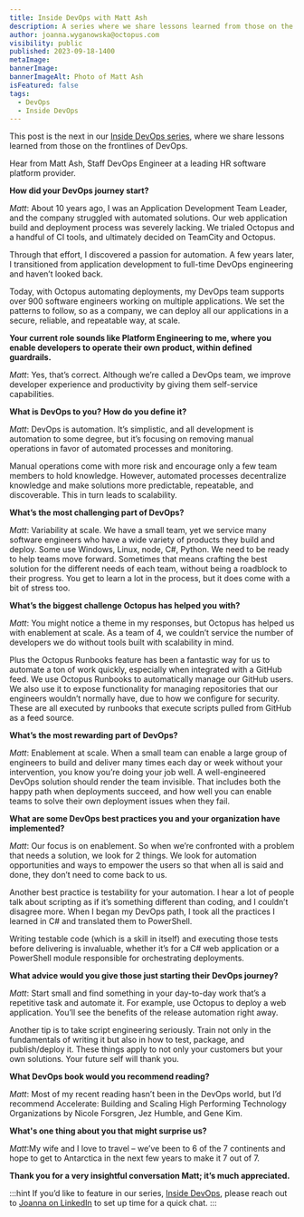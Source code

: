 ```yaml
---
title: Inside DevOps with Matt Ash
description: A series where we share lessons learned from those on the frontlines of DevOps. This post features Matt Ash, Staff DevOps Engineer at a leading HR software platform provider.
author: joanna.wyganowska@octopus.com
visibility: public
published: 2023-09-18-1400
metaImage: 
bannerImage: 
bannerImageAlt: Photo of Matt Ash
isFeatured: false
tags: 
  - DevOps
  - Inside DevOps
---
```


This post is the next in our [Inside DevOps series](https://octopus.com/blog/tag/Inside%20DevOps), where we share lessons learned from those on the frontlines of DevOps.
  
Hear from Matt Ash, Staff DevOps Engineer at a leading HR software platform provider.

**How did your DevOps journey start?**

*Matt*: About 10 years ago, I was an Application Development Team Leader, and the company struggled with automated solutions. Our web application build and deployment process was severely lacking. We trialed Octopus and a handful of CI tools, and ultimately decided on TeamCity and Octopus. 

Through that effort, I discovered a passion for automation. A few years later, I transitioned from application development to full-time DevOps engineering and haven’t looked back. 

Today, with Octopus automating deployments, my DevOps team supports over 900 software engineers working on multiple applications. We set the patterns to follow, so as a company, we can deploy all our applications in a secure, reliable, and repeatable way, at scale.

**Your current role sounds like Platform Engineering to me, where you enable developers to operate their own product, within defined guardrails.**

*Matt*: Yes, that’s correct. Although we’re called a DevOps team, we improve developer experience and productivity by giving them self-service capabilities.

**What is DevOps to you? How do you define it?**

*Matt*: DevOps is automation. It’s simplistic, and all development is automation to some degree, but it’s focusing on removing manual operations in favor of automated processes and monitoring. 

Manual operations come with more risk and encourage only a few team members to hold knowledge. However, automated processes decentralize knowledge and make solutions more predictable, repeatable, and discoverable. This in turn leads to scalability.

**What’s the most challenging part of DevOps?**

*Matt*: Variability at scale. We have a small team, yet we service many software engineers who have a wide variety of products they build and deploy. Some use Windows, Linux, node, C#, Python. We need to be ready to help teams move forward. Sometimes that means crafting the best solution for the different needs of each team, without being a roadblock to their progress. You get to learn a lot in the process, but it does come with a bit of stress too. 

**What’s the biggest challenge Octopus has helped you with?**

*Matt*: You might notice a theme in my responses, but Octopus has helped us with enablement at scale. As a team of 4, we couldn’t service the number of developers we do without tools built with scalability in mind. 

Plus the Octopus Runbooks feature has been a fantastic way for us to automate a ton of work quickly, especially when integrated with a GitHub feed. We use Octopus Runbooks to automatically manage our GitHub users. We also use it to expose functionality for managing repositories that our engineers wouldn’t normally have, due to how we configure for security. These are all executed by runbooks that execute scripts pulled from GitHub as a feed source.


**What’s the most rewarding part of DevOps?**

*Matt*: Enablement at scale. When a small team can enable a large group of engineers to build and deliver many times each day or week without your intervention, you know you’re doing your job well. A well-engineered DevOps solution should render the team invisible. That includes both the happy path when deployments succeed, and how well you can enable teams to solve their own deployment issues when they fail.

**What are some DevOps best practices you and your organization have implemented?**

*Matt*: Our focus is on enablement. So when we’re confronted with a problem that needs a solution, we look for 2 things. We look for automation opportunities and ways to empower the users so that when all is said and done, they don’t need to come back to us. 

Another best practice is testability for your automation. I hear a lot of people talk about scripting as if it’s something different than coding, and I couldn’t disagree more. When I began my DevOps path, I took all the practices I learned in C# and translated them to PowerShell. 

Writing testable code (which is a skill in itself) and executing those tests before delivering is invaluable, whether it’s for a C# web application or a PowerShell module responsible for orchestrating deployments.

**What advice would you give those just starting their DevOps journey?**

*Matt*: Start small and find something in your day-to-day work that’s a repetitive task and automate it. For example, use Octopus to deploy a web application. You’ll see the benefits of the release automation right away. 

Another tip is to take script engineering seriously. Train not only in the fundamentals of writing it but also in how to test, package, and publish/deploy it. These things apply to not only your customers but your own solutions. Your future self will thank you.

**What DevOps book would you recommend reading?**

*Matt*: Most of my recent reading hasn’t been in the DevOps world, but I’d recommend Accelerate: Building and Scaling High Performing Technology Organizations by Nicole Forsgren, Jez Humble, and Gene Kim.

**What's one thing about you that might surprise us?**

*Matt*:My wife and I love to travel – we’ve been to 6 of the 7 continents and hope to get to Antarctica in the next few years to make it 7 out of 7.

**Thank you for a very insightful conversation Matt; it’s much appreciated.**

:::hint
If you’d like to feature in our series, [Inside DevOps](https://octopus.com/blog/tag/Inside%20DevOps), please reach out to [Joanna on LinkedIn](https://www.linkedin.com/in/joannawyganowska/) to set up time for a quick chat.
:::